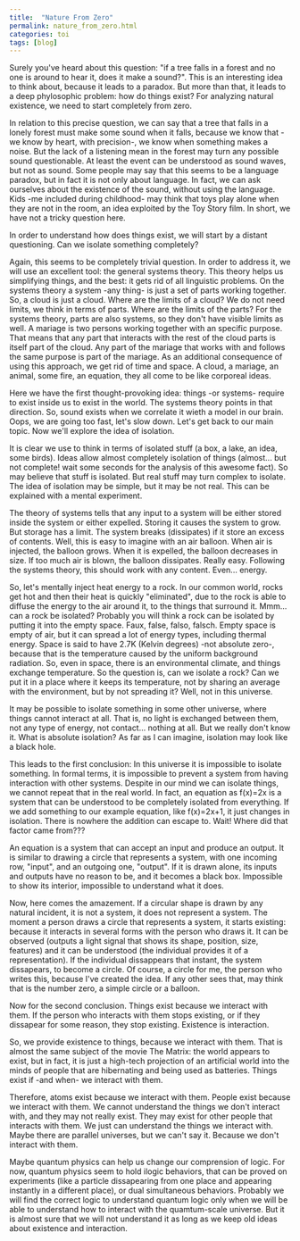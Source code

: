 ```yaml
---
title:  "Nature From Zero"
permalink: nature_from_zero.html
categories: toi
tags: [blog]
---
```

Surely you've heard about this question: "if a tree falls in a forest and no one is around to hear it, does it make a sound?". This is an interesting idea to think about, because it leads to a paradox. But more than that, it leads to a deep phylosophic problem: how do things exist? For analyzing natural existence, we need to start completely from zero.

In relation to this precise question, we can say that a tree that falls in a lonely forest must make some sound when it falls, because we know that -we know by heart, with precision-, we know when something makes a noise. But the lack of a listening mean in the forest may turn any possible sound questionable. At least the event can be understood as sound waves, but not as sound. Some people may say that this seems to be a language paradox, but in fact it is not only about language. In fact, we can ask ourselves about the existence of the sound, without using the language. Kids -me included during childhood- may think that toys play alone when they are not in the room, an idea exploited by the Toy Story film. In short, we have not a tricky question here.

In order to understand how does things exist, we will start by a distant questioning. Can we isolate something completely?

Again, this seems to be completely trivial question. In order to address it, we will use an excellent tool: the general systems theory. This theory helps us simplifying things, and the best: it gets rid of all linguistic problems. On the systems theory a system -any thing- is just a set of parts working together. So, a cloud is just a cloud. Where are the limits of a cloud? We do not need limits, we think in terms of parts. Where are the limits of the parts? For the systems theory, parts are also systems, so they don't have visible limits as well. A mariage is two persons working together with an specific purpose. That means that any part that interacts with the rest of the cloud parts is itself part of the cloud. Any part of the mariage that works with and follows the same purpose is part of the mariage. As an additional consequence of using this approach, we get rid of time and space. A cloud, a mariage, an animal, some fire, an equation, they all come to be like corporeal ideas.

Here we have the first thought-provoking idea: things -or systems- require to exist inside us to exist in the world. The systems theory points in that direction. So, sound exists when we correlate it wieth a model in our brain. Oops, we are going too fast, let's slow down. Let's get back to our main topic. Now we'll explore the idea of isolation.

It is clear we use to think in terms of isolated stuff (a box, a lake, an idea, some birds). Ideas allow almost completely isolation of things (almost... but not complete! wait some seconds for the analysis of this awesome fact). So may believe that stuff is isolated. But real stuff may turn complex to isolate. The idea of isolation may be simple, but it may be not real. This can be explained with a mental experiment.

The theory of systems tells that any input to a system will be either stored inside the system or either expelled. Storing it causes the system to grow. But storage has a limit. The system breaks (dissipates) if it store an excess of contents. Well, this is easy to imagine with an air balloon. When air is injected, the balloon grows. When it is expelled, the balloon decreases in size. If too much air is blown, the balloon dissipates. Really easy. Following the systems theory, this should work with any content. Even... energy.

So, let's mentally inject heat energy to a rock. In our common world, rocks get hot and then their heat is quickly "eliminated", due to the rock is able to diffuse the energy to the air around it, to the things that surround it. Mmm... can a rock be isolated? Probably you will think a rock can be isolated by putting it into the empty space. Faux, false, falso, falsch. Empty space is empty of air, but it can spread a lot of energy types, including thermal energy. Space is said to have 2.7K (Kelvin degrees) -not absolute zero-, because that is the temperature caused by the uniform background radiation. So, even in space, there is an environmental climate, and things exchange temperature. So the question is, can we isolate a rock? Can we put it in a place where it keeps its temperature, not by sharing an average with the environment, but by not spreading it? Well, not in this universe.

It may be possible to isolate something in some other universe, where things cannot interact at all. That is, no light is exchanged between them, not any type of energy, not contact... nothing at all. But we really don't know it. What is absolute isolation? As far as I can imagine, isolation may look like a black hole.

This leads to the first conclusion: In this universe it is impossible to isolate something. In formal terms, it is impossible to prevent a system from having interaction with other systems. Despite in our mind we can isolate things, we cannot repeat that in the real world. In fact, an equation as f(x)=2x is a system that can be understood to be completely isolated from everything. If we add something to our example equation, like f(x)=2x+1, it just changes in isolation. There is nowhere the addition can escape to. Wait! Where did that factor came from???

An equation is a system that can accept an input and produce an output. It is similar to drawing a circle that represents a system, with one incoming row, "input", and an outgoing one, "output". If it is drawn alone, its inputs and outputs have no reason to be, and it becomes a black box. Impossible to show its interior, impossible to understand what it does.

Now, here comes the amazement. If a circular shape is drawn by any natural incident, it is not a system, it does not represent a system. The moment a person draws a circle that represents a system, it starts existing: because it interacts in several forms with the person who draws it. It can be observed (outputs a light signal that shows its shape, position, size, features) and it can be understood (the individual provides it of a representation). If the individual dissappears that instant, the system dissapears, to become a circle. Of course, a circle for me, the person who writes this, because I've created the idea. If any other sees that, may think that is the number zero, a simple circle or a balloon.

Now for the second conclusion. Things exist because we interact with them. If the person who interacts with them stops existing, or if they dissapear for some reason, they stop existing. Existence is interaction.

So, we provide existence to things, because we interact with them. That is almost the same subject of the movie The Matrix: the world appears to exist, but in fact, it is just a high-tech projection of an artificial world into the minds of people that are hibernating and being used as batteries. Things exist if -and when- we interact with them.

Therefore, atoms exist because we interact with them. People exist because we interact with them. We cannot understand the things we don't interact with, and they may not really exist. They may exist for other people that interacts with them. We just can understand the things we interact with. Maybe there are parallel universes, but we can't say it. Because we don't interact with them.

Maybe quantum physics can help us change our comprension of logic. For now, quantum physics seem to hold ilogic behaviors, that can be proved on experiments (like a particle dissapearing from one place and appearing instantly in a different place), or dual simultaneous behaviors. Probably we will find the correct logic to understand quantum logic only when we will be able to understand how to interact with the quamtum-scale universe. But it is almost sure that we will not understand it as long as we keep old ideas about existence and interaction.

